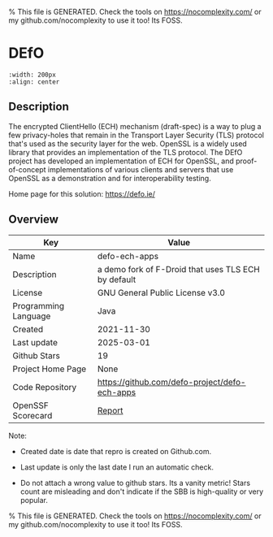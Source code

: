 
% This file is GENERATED. Check the tools on https://nocomplexity.com/ or my github.com/nocomplexity to use it too! Its FOSS. 

# DEfO


```{image} https://defo.ie/defologo.png 
:width: 200px 
:align: center 
```

## Description 

The encrypted ClientHello (ECH) mechanism (draft-spec) is a way to plug a few privacy-holes that remain in the Transport Layer Security (TLS) protocol that's used as the security layer for the web. OpenSSL is a widely used library that provides an implementation of the TLS protocol. The DEfO project has developed an implementation of ECH for OpenSSL, and proof-of-concept implementations of various clients and servers that use OpenSSL as a demonstration and for interoperability testing. 

Home page for this solution: https://defo.ie/ 

## Overview 

| Key | Value |
| --- | --- |
| Name | defo-ech-apps |
| Description | a demo fork of F-Droid that uses TLS ECH by default |
| License | GNU General Public License v3.0 |
| Programming Language | Java |
| Created | 2021-11-30 |
| Last update | 2025-03-01 |
| Github Stars | 19 |
| Project Home Page | None |
| Code Repository | https://github.com/defo-project/defo-ech-apps |
| OpenSSF Scorecard | [Report](https://securityscorecards.dev/viewer/?uri=github.com/defo-project/defo-ech-apps) |

Note:
 - Created date is date that repro is created on Github.com. 

- Last update is only the last date I run an automatic check. 

- Do not attach a wrong value to github stars. Its a vanity metric! Stars count are misleading and 
don't indicate if the SBB is high-quality or very popular.

% This file is GENERATED. Check the tools on https://nocomplexity.com/ or my github.com/nocomplexity to use it too! Its FOSS. 

